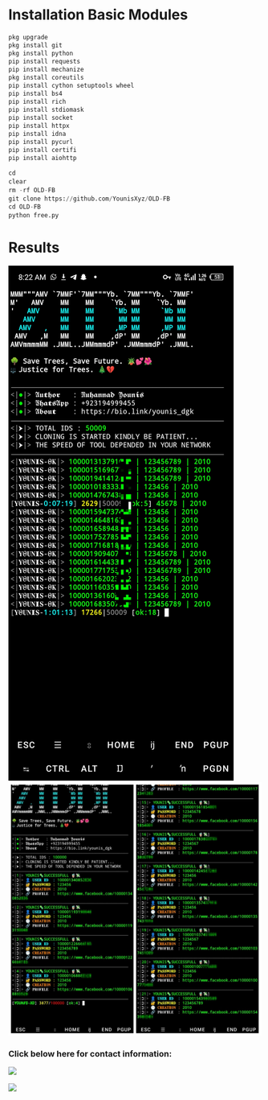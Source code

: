 # Installation Basic Modules
```pkg update
pkg upgrade
pkg install git
pkg install python
pip install requests
pip install mechanize
pkg install coreutils
pip install cython setuptools wheel
pip install bs4
pip install rich
pip install stdiomask
pip install socket
pip install httpx
pip install idna
pip install pycurl
pip install certifi
pip install aiohttp
```

```python
cd
clear
rm -rf OLD-FB
git clone https://github.com/YounisXyz/OLD-FB
cd OLD-FB
python free.py
```

# Results
<img src="https://github.com/YounisXyz/OLD-FB/blob/main/images/1.jpg" />
<img src="https://github.com/YounisXyz/OLD-FB/blob/main/images/2.jpg" />



<h3 align="left">Click below here for contact information:</h3>

[![](https://img.shields.io/badge/Github-black?logo=Github&logoColor=black&labelColor=white)](https://github.com/YounisXyz)



[![](https://img.shields.io/badge/Whatsapp-CHAT-red?logo=Whatsapp&logoColor=Brightgreen&labelColor=white)](https://wa.me/923194999455)
